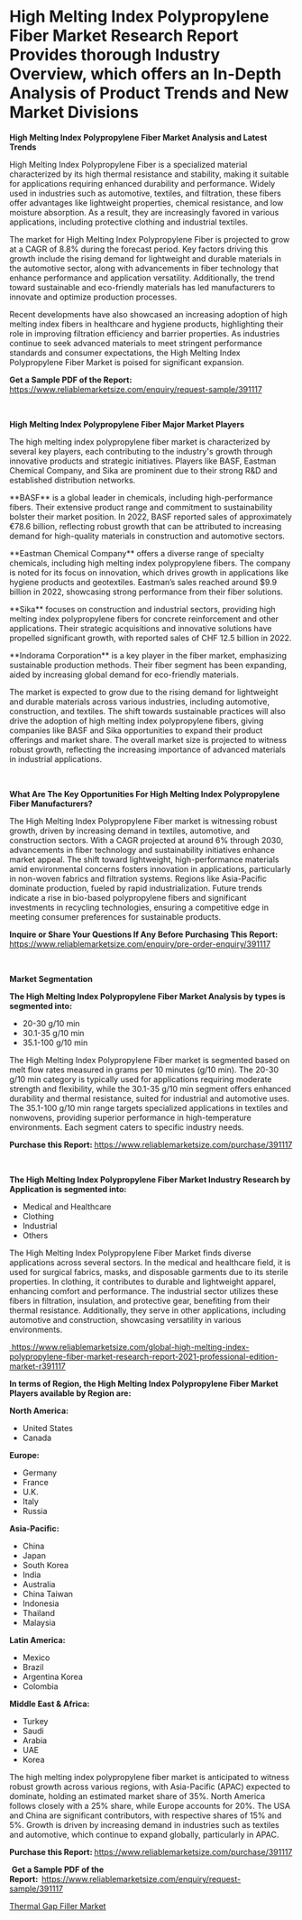 <p><h1>High Melting Index Polypropylene Fiber Market Research Report Provides thorough Industry Overview, which offers an In-Depth Analysis of Product Trends and New Market Divisions</h1></p><p><strong>High Melting Index Polypropylene Fiber Market Analysis and Latest Trends</strong></p>
<p><p>High Melting Index Polypropylene Fiber is a specialized material characterized by its high thermal resistance and stability, making it suitable for applications requiring enhanced durability and performance. Widely used in industries such as automotive, textiles, and filtration, these fibers offer advantages like lightweight properties, chemical resistance, and low moisture absorption. As a result, they are increasingly favored in various applications, including protective clothing and industrial textiles.</p><p>The market for High Melting Index Polypropylene Fiber is projected to grow at a CAGR of 8.8% during the forecast period. Key factors driving this growth include the rising demand for lightweight and durable materials in the automotive sector, along with advancements in fiber technology that enhance performance and application versatility. Additionally, the trend toward sustainable and eco-friendly materials has led manufacturers to innovate and optimize production processes.</p><p>Recent developments have also showcased an increasing adoption of high melting index fibers in healthcare and hygiene products, highlighting their role in improving filtration efficiency and barrier properties. As industries continue to seek advanced materials to meet stringent performance standards and consumer expectations, the High Melting Index Polypropylene Fiber Market is poised for significant expansion.</p></p>
<p><strong>Get a Sample PDF of the Report:&nbsp;</strong> <a href="https://www.reliablemarketsize.com/enquiry/request-sample/391117?utm_campaign=2948&utm_medium=2&utm_source=Github&utm_content=ia&utm_term=29032025&utm_id=high-melting-index-polypropylene-fiber">https://www.reliablemarketsize.com/enquiry/request-sample/391117</a></p>
<p>&nbsp;</p>
<p><strong>High Melting Index Polypropylene Fiber Major Market Players</strong></p>
<p><p>The high melting index polypropylene fiber market is characterized by several key players, each contributing to the industry's growth through innovative products and strategic initiatives. Players like BASF, Eastman Chemical Company, and Sika are prominent due to their strong R&D and established distribution networks.</p><p>**BASF** is a global leader in chemicals, including high-performance fibers. Their extensive product range and commitment to sustainability bolster their market position. In 2022, BASF reported sales of approximately €78.6 billion, reflecting robust growth that can be attributed to increasing demand for high-quality materials in construction and automotive sectors.</p><p>**Eastman Chemical Company** offers a diverse range of specialty chemicals, including high melting index polypropylene fibers. The company is noted for its focus on innovation, which drives growth in applications like hygiene products and geotextiles. Eastman’s sales reached around $9.9 billion in 2022, showcasing strong performance from their fiber solutions.</p><p>**Sika** focuses on construction and industrial sectors, providing high melting index polypropylene fibers for concrete reinforcement and other applications. Their strategic acquisitions and innovative solutions have propelled significant growth, with reported sales of CHF 12.5 billion in 2022.</p><p>**Indorama Corporation** is a key player in the fiber market, emphasizing sustainable production methods. Their fiber segment has been expanding, aided by increasing global demand for eco-friendly materials.</p><p>The market is expected to grow due to the rising demand for lightweight and durable materials across various industries, including automotive, construction, and textiles. The shift towards sustainable practices will also drive the adoption of high melting index polypropylene fibers, giving companies like BASF and Sika opportunities to expand their product offerings and market share. The overall market size is projected to witness robust growth, reflecting the increasing importance of advanced materials in industrial applications.</p></p>
<p>&nbsp;</p>
<p><strong>What Are The Key Opportunities For High Melting Index Polypropylene Fiber Manufacturers?</strong></p>
<p><p>The High Melting Index Polypropylene Fiber market is witnessing robust growth, driven by increasing demand in textiles, automotive, and construction sectors. With a CAGR projected at around 6% through 2030, advancements in fiber technology and sustainability initiatives enhance market appeal. The shift toward lightweight, high-performance materials amid environmental concerns fosters innovation in applications, particularly in non-woven fabrics and filtration systems. Regions like Asia-Pacific dominate production, fueled by rapid industrialization. Future trends indicate a rise in bio-based polypropylene fibers and significant investments in recycling technologies, ensuring a competitive edge in meeting consumer preferences for sustainable products.</p></p>
<p><strong>Inquire or Share Your Questions If Any Before Purchasing This Report:</strong> <a href="https://www.reliablemarketsize.com/enquiry/pre-order-enquiry/391117?utm_campaign=2948&utm_medium=2&utm_source=Github&utm_content=ia&utm_term=29032025&utm_id=high-melting-index-polypropylene-fiber">https://www.reliablemarketsize.com/enquiry/pre-order-enquiry/391117</a></p>
<p>&nbsp;</p>
<p><strong>Market Segmentation</strong></p>
<p><strong>The High Melting Index Polypropylene Fiber Market Analysis by types is segmented into:</strong></p>
<p><ul><li>20-30 g/10 min</li><li>30.1-35 g/10 min</li><li>35.1-100 g/10 min</li></ul></p>
<p><p>The High Melting Index Polypropylene Fiber market is segmented based on melt flow rates measured in grams per 10 minutes (g/10 min). The 20-30 g/10 min category is typically used for applications requiring moderate strength and flexibility, while the 30.1-35 g/10 min segment offers enhanced durability and thermal resistance, suited for industrial and automotive uses. The 35.1-100 g/10 min range targets specialized applications in textiles and nonwovens, providing superior performance in high-temperature environments. Each segment caters to specific industry needs.</p></p>
<p><strong>Purchase this Report:&nbsp;</strong><a href="https://www.reliablemarketsize.com/purchase/391117?utm_campaign=2948&utm_medium=2&utm_source=Github&utm_content=ia&utm_term=29032025&utm_id=high-melting-index-polypropylene-fiber">https://www.reliablemarketsize.com/purchase/391117</a></p>
<p>&nbsp;</p>
<p><strong>The High Melting Index Polypropylene Fiber Market Industry Research by Application is segmented into:</strong></p>
<p><ul><li>Medical and Healthcare</li><li>Clothing</li><li>Industrial</li><li>Others</li></ul></p>
<p><p>The High Melting Index Polypropylene Fiber Market finds diverse applications across several sectors. In the medical and healthcare field, it is used for surgical fabrics, masks, and disposable garments due to its sterile properties. In clothing, it contributes to durable and lightweight apparel, enhancing comfort and performance. The industrial sector utilizes these fibers in filtration, insulation, and protective gear, benefiting from their thermal resistance. Additionally, they serve in other applications, including automotive and construction, showcasing versatility in various environments.</p></p>
<p><a href="https://www.reliablemarketsize.com/global-high-melting-index-polypropylene-fiber-market-research-report-2021-professional-edition-market-r391117?utm_campaign=2948&utm_medium=2&utm_source=Github&utm_content=ia&utm_term=29032025&utm_id=high-melting-index-polypropylene-fiber">&nbsp;https://www.reliablemarketsize.com/global-high-melting-index-polypropylene-fiber-market-research-report-2021-professional-edition-market-r391117</a></p>
<p><strong>In terms of Region, the High Melting Index Polypropylene Fiber Market Players available by Region are:</strong></p>
<p>
    <p> <strong> North America: </strong>
        <ul>
            <li>United States</li>
            <li>Canada</li>
        </ul>
        </p> 
    <p> <strong> Europe: </strong>
        <ul>
            <li>Germany</li>
            <li>France</li>
            <li>U.K.</li>
            <li>Italy</li>
            <li>Russia</li>
        </ul>
        </p> 
    <p> <strong> Asia-Pacific: </strong>
        <ul>
            <li>China</li>
            <li>Japan</li>
            <li>South Korea</li>
            <li>India</li>
            <li>Australia</li>
            <li>China Taiwan</li>
            <li>Indonesia</li>
            <li>Thailand</li>
            <li>Malaysia</li>
        </ul>
        </p> 
    <p> <strong> Latin America: </strong>
        <ul>
            <li>Mexico</li>
            <li>Brazil</li>
            <li>Argentina Korea</li>
            <li>Colombia</li>
        </ul>
        </p> 
    <p> <strong> Middle East & Africa: </strong>
        <ul>
            <li>Turkey</li>
            <li>Saudi</li>
            <li>Arabia</li>
            <li>UAE</li>
            <li>Korea</li>
        </ul>
    </p>
    </p>
<p><p>The high melting index polypropylene fiber market is anticipated to witness robust growth across various regions, with Asia-Pacific (APAC) expected to dominate, holding an estimated market share of 35%. North America follows closely with a 25% share, while Europe accounts for 20%. The USA and China are significant contributors, with respective shares of 15% and 5%. Growth is driven by increasing demand in industries such as textiles and automotive, which continue to expand globally, particularly in APAC.</p></p>
<p><strong>Purchase this Report: </strong><a href="https://www.reliablemarketsize.com/purchase/391117?utm_campaign=2948&utm_medium=2&utm_source=Github&utm_content=ia&utm_term=29032025&utm_id=high-melting-index-polypropylene-fiber">https://www.reliablemarketsize.com/purchase/391117</a></p>
<p>&nbsp;<strong>Get a Sample PDF of the Report:&nbsp;&nbsp;</strong><a href="https://www.reliablemarketsize.com/enquiry/request-sample/391117?utm_campaign=2948&utm_medium=2&utm_source=Github&utm_content=ia&utm_term=29032025&utm_id=high-melting-index-polypropylene-fiber">https://www.reliablemarketsize.com/enquiry/request-sample/391117</a></p>
<p><strong></strong></p>
<p><p><a href="https://github.com/penecorodz74/Market-Research-Report-List-1/blob/main/thermal-gap-filler-market.md?utm_campaign=2948&utm_medium=2&utm_source=Github&utm_content=ia&utm_term=29032025&utm_id=high-melting-index-polypropylene-fiber">Thermal Gap Filler Market</a></p></p>